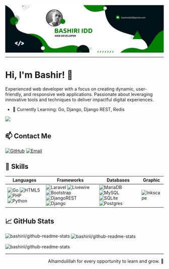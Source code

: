 <img align="center" alt="Profile_banner" src="https://github.com/bashirii/Green-B/blob/main/images/profile_banner.png?raw=true" />
<hr />

# Hi, I'm Bashir! 👋

Experienced web developer with a focus on creating dynamic, user-friendly, and responsive web applications. Passionate about leveraging innovative tools and techniques to deliver impactful digital experiences.

- 🌱 Currently Learning: Go, Django, Django REST, Redis
  <!-- - 🔍 Looking for: Developer role opportunities in full-stack development -->
  <!-- - 📝 Fun Fact: I enjoy learning about AI and leveraging tools like ChatGPT for problem-solving. -->

[![](https://visitcount.itsvg.in/api?id=bashirii&icon=0&color=3)](https://visitcount.itsvg.in)

## 📫 Contact Me

<!-- [![Portfolio](https://img.shields.io/badge/Portfolio-%23000000.svg?style=flat&logo=firefox&logoColor=white)](https://bashir-portfolio.com) -->

[![GitHub](https://img.shields.io/badge/GitHub-%2312100E.svg?style=flat&logo=github&logoColor=white)](https://github.com/bashirii)
[![Email](https://img.shields.io/badge/Email-D14836?style=flat&logo=gmail&logoColor=white)](mailto:bashiriidd3@gmail.com)

<!-- [![LinkedIn](https://img.shields.io/badge/LinkedIn-%230077B5.svg?style=flat&logo=linkedin&logoColor=white)](https://linkedin.com/in/bashirii) -->

## 🔧 Skills

| Languages                                                                                                                                                                                                                                                                                                                                                                         | Frameworks                                                                                                                                                                                                                                                                                                                                                                                                                                                                                                                                                           | Databases                                                                                                                                                                                                                                                                                                                                                                                                     | Graphic                                                                                             |
| --------------------------------------------------------------------------------------------------------------------------------------------------------------------------------------------------------------------------------------------------------------------------------------------------------------------------------------------------------------------------------- | -------------------------------------------------------------------------------------------------------------------------------------------------------------------------------------------------------------------------------------------------------------------------------------------------------------------------------------------------------------------------------------------------------------------------------------------------------------------------------------------------------------------------------------------------------------------- | ------------------------------------------------------------------------------------------------------------------------------------------------------------------------------------------------------------------------------------------------------------------------------------------------------------------------------------------------------------------------------------------------------------- | --------------------------------------------------------------------------------------------------- |
| ![Go](https://img.shields.io/badge/go-%2300ADD8.svg?style=flat&logo=go&logoColor=white) ![HTML5](https://img.shields.io/badge/html5-%23E34F26.svg?style=flat&logo=html5&logoColor=white) ![PHP](https://img.shields.io/badge/php-%23777BB4.svg?style=flat&logo=php&logoColor=white) ![Python](https://img.shields.io/badge/python-3670A0?style=flat&logo=python&logoColor=ffdd54) | ![Laravel](https://img.shields.io/badge/laravel-%23FF2D20.svg?style=flat&logo=laravel&logoColor=white) ![Livewire](https://img.shields.io/badge/livewire-%234e56a6.svg?style=flat&logo=livewire&logoColor=white) ![Bootstrap](https://img.shields.io/badge/bootstrap-%238511FA.svg?style=flat&logo=bootstrap&logoColor=white) ![DjangoREST](https://img.shields.io/badge/DJANGO-REST-ff1709?style=flat&logo=django&logoColor=white&color=ff1709&labelColor=gray) ![Django](https://img.shields.io/badge/django-%23092E20.svg?style=flat&logo=django&logoColor=white) | ![MariaDB](https://img.shields.io/badge/MariaDB-003545?style=flat&logo=mariadb&logoColor=white) ![MySQL](https://img.shields.io/badge/mysql-4479A1.svg?style=flat&logo=mysql&logoColor=white) ![SQLite](https://img.shields.io/badge/sqlite-%2307405e.svg?style=flat&logo=sqlite&logoColor=white) ![Postgres](https://img.shields.io/badge/postgres-%23316192.svg?style=flat&logo=postgresql&logoColor=white) | ![Inkscape](https://img.shields.io/badge/Inkscape-e0e0e0?style=flat&logo=inkscape&logoColor=080A13) |

## 📈 GitHub Stats

<p><img align="left" src="https://github-readme-stats.vercel.app/api/top-langs/?username=bashirii&theme=blue-green&hide_border=false&include_all_commits=false&count_private=false&layout=compact" alt="bashirii/github-readme-stats" /></p>
<p>&nbsp;<img align="center" src="https://github-readme-stats.vercel.app/api?username=bashirii&theme=blue-green&hide_border=false&include_all_commits=false&count_private=false" alt="bashirii/github-readme-stats" /></p>
<p><img align="center" src="https://github-readme-streak-stats.herokuapp.com/?user=bashirii&theme=blue-green&hide_border=false" alt="bashirii/github-readme-stats" /></p>

---

<div align="right">
    Alhamdulillah for every opportunity to learn and grow. 🌱
</div>

